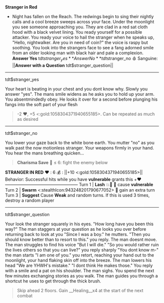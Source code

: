 **__Stranger in Red__**
- Night has fallen on the Reach. The redwings begin to sing their nightly calls and a cool breeze sweeps across your face. Under the moonlight you see someone approaching you. They are clad in a red sat cloth hood with a black velvet lining. You ready yourself for a possible attacker. You ready your voice to hail the stranger when he speaks up, "Hello, nightwalker. Are you in need of coin?" the voice is raspy but soothing. You look into the strangers face to see a fang adorned smile from an older looking man with black hair and pale a complexion.
**Answer Yes** tdt$stranger_yes
**Answer No** tdt$stranger_no
:drop_of_blood: Sanguine: ||**Answer with a Question** tdt$stranger_question||

-------------
tdt$stranger_yes

Your heart is beating in your chest and you dont know why. Slowly you answer "yes". The mans smile widens as he asks you to hold up your arm. You absentmindedly obey. He looks it over for a second before plunging his fangs into the soft part of your flesh 
> -2 :heart:, +5 <:gold:1058304371940655185>. Can be repeated as much as desired

-------------
tdt$stranger_no

You lower your gaze back to the white bone earth. You mutter "no" as you walk past the now motionless stranger. Your weapons firmly in your hand. You hear the mans breathing quicken... 
> __Charisma Save__ :game_die: ≤ 6: fight the enemy below

**STRANGER IN RED**
:heart: : 6
:moneybag: : ||+10 <:gold:1058304371940655185>||
Behavior: Successful hits while you have __vulnerable__ grants this +:heart:
—————————————————
Turn 1   | **Lash** :boom:🚫 🔀 cause __vulnerable__
Turn 2 | **Swarm** <:stealthIcon:943248201790677052> :twisted_rightwards_arrows: gain an extra turn
Turn 3 | **Suggest** Cause __Weak__ and random turns. If this is used 3 times, destroy a random player

-------------
tdt$stranger_question

Your look the stranger squarely in his eyes. "How long have you been this way?" The man staggers at your question as he looks you over before returning back to look at you "Since I was a boy." he mutters. "Then you should know better than to resort to this." you reply. The man doesnt move. The man struggles to find his voice "But I will die." "So you would rather ruin the lives others so that you can live?" you reply sharply "You dont know m-" the man starts "I am one of you." you retort, reaching your hand out to the moonlight, your hand flaking skin off into the breeze. The man lowers his head "We are YHWH's mistake." "I dont think He makes those." You reply with a smile and a pat on his shoulder. The man sighs. You spend the next few minutes exchanging stories as you walk. The man guides you through a shortcut he uses to get through the thick brush. 
> Skip ahead 2 floors. Gain __Healing__x4 at the start of the next combat
